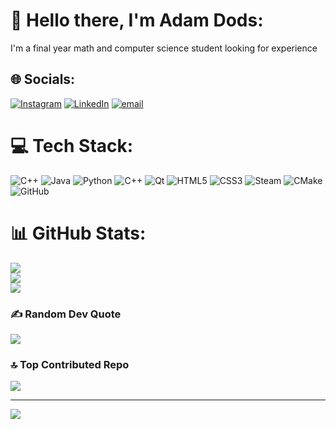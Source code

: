# 💫 Hello there, I'm Adam Dods:
I'm a final year math and computer science student looking for experience


## 🌐 Socials:
[![Instagram](https://img.shields.io/badge/Instagram-%23E4405F.svg?logo=Instagram&logoColor=white)](https://instagram.com/adamdods) [![LinkedIn](https://img.shields.io/badge/LinkedIn-%230077B5.svg?logo=linkedin&logoColor=white)](https://linkedin.com/in/adamdods) [![email](https://img.shields.io/badge/Email-D14836?logo=gmail&logoColor=white)](mailto:adamdods77@gmail.com) 

# 💻 Tech Stack:
![C++](https://img.shields.io/badge/c++-%2300599C.svg?style=for-the-badge&logo=c%2B%2B&logoColor=white) ![Java](https://img.shields.io/badge/java-%23ED8B00.svg?style=for-the-badge&logo=openjdk&logoColor=white) ![Python](https://img.shields.io/badge/python-3670A0?style=for-the-badge&logo=python&logoColor=ffdd54) ![C++](https://img.shields.io/badge/c++-%2300599C.svg?style=for-the-badge&logo=c%2B%2B&logoColor=white) ![Qt](https://img.shields.io/badge/Qt-%23217346.svg?style=for-the-badge&logo=Qt&logoColor=white) ![HTML5](https://img.shields.io/badge/html5-%23E34F26.svg?style=for-the-badge&logo=html5&logoColor=white) ![CSS3](https://img.shields.io/badge/css3-%231572B6.svg?style=for-the-badge&logo=css3&logoColor=white) ![Steam](https://img.shields.io/badge/steam-%23000000.svg?style=for-the-badge&logo=steam&logoColor=white) ![CMake](https://img.shields.io/badge/CMake-%23008FBA.svg?style=for-the-badge&logo=cmake&logoColor=white) ![GitHub](https://img.shields.io/badge/github-%23121011.svg?style=for-the-badge&logo=github&logoColor=white)
# 📊 GitHub Stats:
![](https://github-readme-stats.vercel.app/api?username=adamdods&theme=dark&hide_border=false&include_all_commits=false&count_private=false)<br/>
![](https://nirzak-streak-stats.vercel.app/?user=adamdods&theme=dark&hide_border=false)<br/>
![](https://github-readme-stats.vercel.app/api/top-langs/?username=adamdods&theme=dark&hide_border=false&include_all_commits=false&count_private=false&layout=compact)

### ✍️ Random Dev Quote
![](https://quotes-github-readme.vercel.app/api?type=horizontal&theme=radical)

### 🔝 Top Contributed Repo
![](https://github-contributor-stats.vercel.app/api?username=adamdods&limit=5&theme=radical&combine_all_yearly_contributions=true)

---
[![](https://visitcount.itsvg.in/api?id=adamdods&icon=0&color=0)](https://visitcount.itsvg.in)

<!-- Proudly created with GPRM ( https://gprm.itsvg.in ) -->
